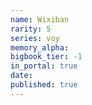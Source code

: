 ```yaml
---
name: Wixiban
rarity: 5
series: voy
memory_alpha:
bigbook_tier: -1
in_portal: true
date:
published: true
---
```



